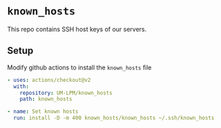 # ```known_hosts```

This repo contains SSH host keys of our servers.

## Setup

Modify github actions to install the ```known_hosts``` file
```yaml
- uses: actions/checkout@v2
  with:
    repository: UM-LPM/known_hosts
    path: known_hosts

- name: Set known hosts
  run: install -D -m 400 known_hosts/known_hosts ~/.ssh/known_hosts
```
